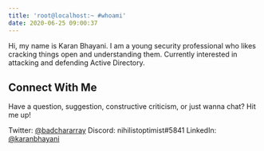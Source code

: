 ```yaml
---
title: 'root@localhost:~ #whoami'
date: 2020-06-25 09:00:37
---
```


Hi, my name is Karan Bhayani. I am a young security professional who likes cracking things open and understanding them. Currently interested in attacking and defending Active Directory. 

<div data-iframe-width="150" data-iframe-height="270" data-share-badge-id="efaf5918-9119-438c-ab8c-4594b9e6c00c" data-share-badge-host="https://www.youracclaim.com"></div><script type="text/javascript" async src="//cdn.youracclaim.com/assets/utilities/embed.js"></script>

<div data-iframe-width="150" data-iframe-height="270" data-share-badge-id="2fb63e51-6527-4c69-8edc-9d2d925da0df" data-share-badge-host="https://www.youracclaim.com"></div><script type="text/javascript" async src="//cdn.youracclaim.com/assets/utilities/embed.js"></script>

<div data-iframe-width="150" data-iframe-height="270" data-share-badge-id="7add6a8a-e9ff-4492-8b48-61e7d014ecca" data-share-badge-host="https://www.youracclaim.com"></div><script type="text/javascript" async src="//cdn.youracclaim.com/assets/utilities/embed.js"></script>

## Connect With Me
Have a question, suggestion, constructive criticism, or just wanna chat? Hit me up!

Twitter: [@badchararray](https://twitter.com/badchararray)
Discord: nihilistoptimist#5841
LinkedIn: [@karanbhayani](https://www.linkedin.com/in/karanbhayani/)
